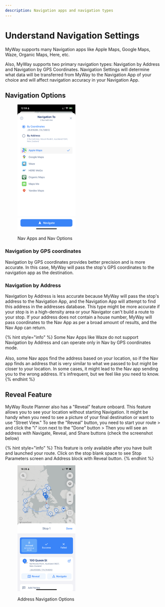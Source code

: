 ```yaml
---
description: Navigation apps and navigation types
---
```


# Understand Navigation Settings

MyWay supports many Navigation apps like Apple Maps, Google Maps, Waze, Organic Maps, Here, etc.

Also, MyWay supports two primary navigation types: Navigation by Address and Navigation by GPS Coordinates. Navigation Settings will determine what data will be transferred from MyWay to the Navigation App of your choice and will affect navigation accuracy in your Navigation App.

## Navigation Options

<figure><img src="../.gitbook/assets/E7217D3B-79BC-4F25-831C-7359EBDD8C44.PNG" alt="" width="188"><figcaption><p>Nav Apps and Nav Options</p></figcaption></figure>

### **Navigation by GPS coordinates**&#x20;

Navigation by GPS coordinates provides better precision and is more accurate. In this case, MyWay will pass the stop's GPS coordinates to the navigation app as the destination.

### **Navigation by Address**

Navigation by Address is less accurate because MyWay will pass the stop's address to the Navigation App, and the Navigation App will attempt to find this address in the addresses database. This type might be more accurate if your stop is in a high-density area or your Navigator can't build a route to your stop. If your address does not contain a house number, MyWay will pass coordinates to the Nav App as per a broad amount of results, and the Nav App can return.

{% hint style="info" %}
Some Nav Apps like Waze do not support Navigation by Address and can operate only in Nav by GPS coordinates mode. \
\
Also, some Nav apps find the address based on your location, so if the Nav app finds an address that is very similar to what we passed to but might be closer to your location. In some cases, it might lead to the Nav app sending you to the wrong address. It's infrequent, but we feel like you need to know.
{% endhint %}

## Reveal Feature

MyWay Route Planner also has a "Reveal" feature onboard. This feature allows you to see your location without starting Navigation. It might be handy when you need to see a picture of your final destination or want to use "Street View." To see the "Reveal" button, you need to start your route > and click the "i" icon next to the "Done" button > Then you will see an address with Navigate, Reveal, and Share buttons (check the screenshot below)

{% hint style="info" %}
This feature is only available after you have built and launched your route. Click on the stop blank space to see Stop Parameters screen and Address block with Reveal button.
{% endhint %}

<figure><img src="../.gitbook/assets/B9F39B6F-9BE4-4A5A-9CEC-6F73354A9868.PNG" alt="" width="188"><figcaption><p>Address Navigation Options</p></figcaption></figure>
